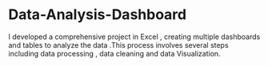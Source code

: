 # Data-Analysis-Dashboard
I developed a comprehensive project in Excel , creating multiple dashboards and tables to analyze the data .This process involves several steps including data processing , data cleaning and data Visualization. 
